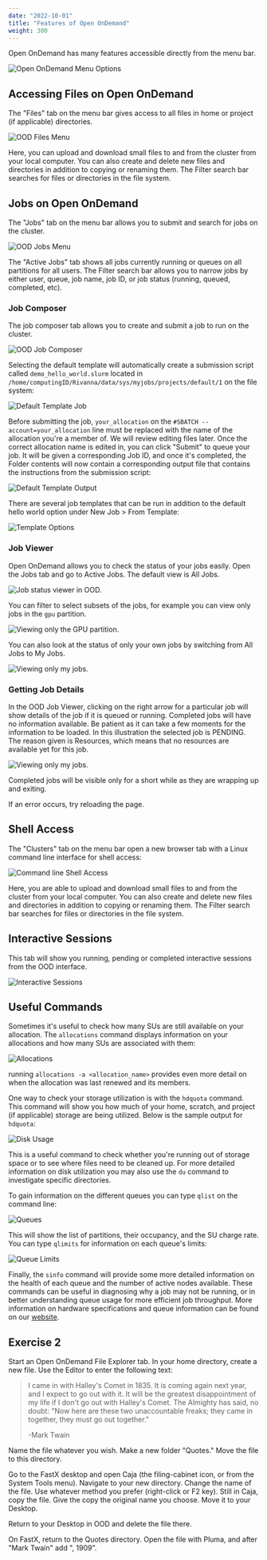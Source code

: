 ```yaml
---
date: "2022-10-01"
title: "Features of Open OnDemand"
weight: 300
---
```


Open OnDemand has many features accessible directly from the menu bar.

![](img/OOD_File_Menu.png "Open OnDemand Menu Options")

## Accessing Files on Open OnDemand

The "Files" tab on the menu bar gives access to all files in home or project (if applicable) directories.

![](img/OOD_files_tab.png "OOD Files Menu")


Here, you can upload and download small files to and from the cluster from your local computer. You can also create and delete new files and directories in addition to copying or renaming them. The Filter search bar searches for files or directories in the file system.

## Jobs on Open OnDemand

The "Jobs" tab on the menu bar allows you to submit and search for jobs on the cluster.

![](img/OOD_jobs_tab.png "OOD Jobs Menu")

The "Active Jobs" tab shows all jobs currently running or queues on all partitions for all users. The Filter search bar allows you to narrow jobs by either user, queue, job name, job ID, or job status (running, queued, completed, etc).

### Job Composer

The job composer tab allows you to create and submit a job to run on the cluster.

![](img/Features_job_composer.png "OOD Job Composer")

Selecting the default template will automatically create a submission script called ```demo_hello_world.slurm``` located in ```/home/computingID/Rivanna/data/sys/myjobs/projects/default/1``` on the file system:

![](img/featues_template_job.png "Default Template Job")

Before submitting the job, ```your_allocation``` on the ```#SBATCH --account=your_allocation``` line must be replaced with the name of the allocation you're a member of. We will review editing files later. Once the correct allocation name is edited in, you can click "Submit" to queue your job. It will be given a corresponding Job ID, and once it's completed, the Folder contents will now contain a corresponding output file that contains the instructions from the submission script:

![](img/features_job_output.png "Default Template Output")

There are several job templates that can be run in addition to the default hello world option under New Job > From Template:

![](img/features_templates.png "Template Options")

### Job Viewer

Open OnDemand allows you to check the status of your jobs easily.  Open the Jobs tab and go to Active Jobs.  The default view is All Jobs.

![](img/OOD_squeue_viewer.png "Job status viewer in OOD.")

You can filter to select subsets of the jobs, for example you can view only jobs in the `gpu` partition.

![](img/OOD_squeue_filter.png "Viewing only the GPU partition.")

You can also look at the status of only your own jobs by switching from All Jobs to My Jobs.

![](img/OOD_squeue_myjobs.png "Viewing only my jobs.")

### Getting Job Details

In the OOD Job Viewer, clicking on the right arrow for a particular job will show details of the job if it is queued or running.  Completed jobs will have no information available.  Be patient as it can take a few moments for the information to be loaded.  In this illustration the selected job is PENDING.  The reason given is Resources, which means that no resources are available yet for this job.

![](img/OOD_job_status.png "Viewing only my jobs.")

Completed jobs will be visible only for a short while as they are wrapping up and exiting.

If an error occurs, try reloading the page.

## Shell Access

The "Clusters" tab on the menu bar open a new browser tab with a Linux command line interface for shell access:

![](img/features_shell_access.png "Command line Shell Access")


Here, you are able to upload and download small files to and from the cluster from your local computer. You can also create and delete new files and directories in addition to copying or renaming them. The Filter search bar searches for files or directories in the file system.

## Interactive Sessions

This tab will show you running, pending or completed interactive sessions from the OOD interface.

![](img/features_interactive.png "Interactive Sessions")

## Useful Commands

Sometimes it's useful to check how many SUs are still available on your allocation. The ```allocations``` command displays information on your allocations and how many SUs are associated with them:

![](img/features_allocations.png "Allocations")

running ```allocations -a <allocation_name>``` provides even more detail on when the allocation was last renewed and its members.

One way to check your storage utilization is with the ```hdquota``` command. This command will show you how much of your home, scratch, and project (if applicable) storage are being utilized. Below is the sample output for ```hdquota```:

![](img/features_hdquota.png "Disk Usage")

This is a useful command to check whether you're running out of storage space or to see where files need to be cleaned up. For more detailed information on disk utilization you may also use the ```du``` command to investigate specific directories.


To gain information on the different queues you can type ```qlist``` on the command line:

![](img/features_qlist.png "Queues")

This will show the list of partitions, their occupancy, and the SU charge rate. You can type ```qlimits``` for information on each queue's limits:

![](img/features_qlimits.png "Queue Limits")

Finally, the ```sinfo``` command will provide some more detailed information on the health of each queue and the number of active nodes available. These commands can be useful in diagnosing why a job may not be running, or in better understanding queue usage for more efficient job throughput. More information on hardware specifications and queue information can be found on our [website](https://www.rc.virginia.edu/userinfo/rivanna/overview/#system-details).

## Exercise 2

Start an Open OnDemand File Explorer tab.  In your home directory, create a new file.  Use the Editor to enter the following text:

> I came in with Halley's Comet in 1835. It is coming again next year, and I expect to go out with it. It will be the greatest disappointment of my life if I don't go out with Halley's Comet. The Almighty has said, no doubt: "Now here are these two unaccountable freaks; they came in together, they must go out together."
>
>-Mark Twain

Name the file whatever you wish.  Make a new folder "Quotes."  Move the file to this directory.

Go to the FastX desktop and open Caja (the filing-cabinet icon, or from the System Tools menu).  Navigate to your new directory.  Change the name of the file.  Use whatever method you prefer (right-click or F2 key).  Still in Caja, copy the file.  Give the copy the original name you choose.  Move it to your Desktop.

Return to your Desktop in OOD and delete the file there.

On FastX, return to the Quotes directory.  Open the file with Pluma, and after "Mark Twain" add ", 1909".  
